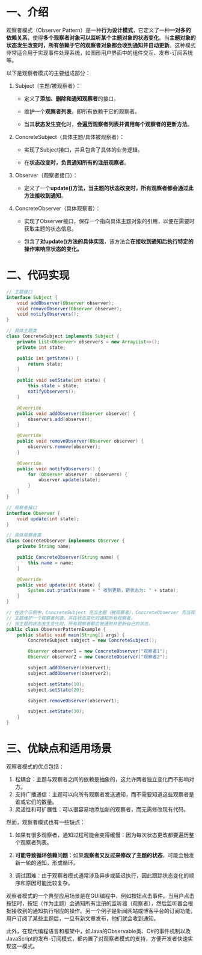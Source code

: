 # 一、介绍

观察者模式（Observer Pattern）是一种**行为设计模式**，它定义了一种**一对多的依赖关系**，使得**多个观察者对象可以监听某个主题对象的状态变化**。当**主题对象的状态发生改变时，所有依赖于它的观察者对象都会收到通知并自动更新**。这种模式非常适合用于实现事件处理系统，如图形用户界面中的组件交互、发布-订阅系统等。

以下是观察者模式的主要组成部分：

1. Subject（主题/被观察者）：

   - 定义了**添加、删除和通知观察者**的接口。

   - 维护一个**观察者列表**，即所有依赖于它的观察者。

   - 当其**状态发生变化**时，**会遍历观察者列表并调用每个观察者的更新方法**。

2. ConcreteSubject（具体主题/具体被观察者）：

   - 实现了Subject接口，并且包含了具体的业务逻辑。

   - 在**状态改变时，负责通知所有的注册观察者**。

3. Observer（观察者接口）：
   - 定义了一个**update()方法，当主题的状态改变时，所有观察者都会通过此方法接收到通知**。

4. ConcreteObserver（具体观察者）：

   - 实现了Observer接口，保存一个指向具体主题对象的引用，以便在需要时获取主题的状态信息。

   - 包含了**对update()方法的具体实现**，该方法会**在接收到通知后执行特定的操作来响应状态的变化。**

# 二、代码实现

```java
// 主题接口
interface Subject {
    void addObserver(Observer observer);
    void removeObserver(Observer observer);
    void notifyObservers();
}

// 具体主题类
class ConcreteSubject implements Subject {
    private List<Observer> observers = new ArrayList<>();
    private int state;

    public int getState() {
        return state;
    }

    public void setState(int state) {
        this.state = state;
        notifyObservers();
    }

    @Override
    public void addObserver(Observer observer) {
        observers.add(observer);
    }

    @Override
    public void removeObserver(Observer observer) {
        observers.remove(observer);
    }

    @Override
    public void notifyObservers() {
        for (Observer observer : observers) {
            observer.update(state);
        }
    }
}

// 观察者接口
interface Observer {
    void update(int state);
}

// 具体观察者类
class ConcreteObserver implements Observer {
    private String name;

    public ConcreteObserver(String name) {
        this.name = name;
    }

    @Override
    public void update(int state) {
        System.out.println(name + " 收到更新，新状态为: " + state);
    }
}

// 在这个示例中，ConcreteSubject 充当主题（被观察者），ConcreteObserver 充当观察者。
// 主题维护一个观察者列表，并在状态变化时通知所有观察者。
// 当主题的状态发生变化时，所有观察者都会被通知并更新自己的状态。
public class ObserverPatternExample {
    public static void main(String[] args) {
        ConcreteSubject subject = new ConcreteSubject();

        Observer observer1 = new ConcreteObserver("观察者1");
        Observer observer2 = new ConcreteObserver("观察者2");

        subject.addObserver(observer1);
        subject.addObserver(observer2);

        subject.setState(10);
        subject.setState(20);

        subject.removeObserver(observer1);

        subject.setState(30);
    }
}
```

# 三、优缺点和适用场景

观察者模式的优点包括：

1. 松耦合：主题与观察者之间的依赖是抽象的，这允许两者独立变化而不影响对方。
2. 支持广播通信：主题可以向所有观察者发送通知，而不需要知道这些观察者是谁或它们的数量。
3. 灵活性和可扩展性：可以很容易地添加新的观察者，而无需修改现有代码。

然而，观察者模式也有一些缺点：

1. 如果有很多观察者，通知过程可能会变得缓慢：因为每次状态更改都要遍历整个观察者列表。

2. **可能导致循环依赖问题**：如果**观察者又反过来修改了主题的状态**，可能会触发新一轮的通知，形成循环。

3. 调试困难：由于观察者模式通常涉及异步或延迟执行，因此跟踪状态变化的顺序和原因可能比较复杂。


观察者模式的一个典型应用场景是在GUI编程中，例如按钮点击事件。当用户点击按钮时，按钮（作为主题）会通知所有注册的监听器（观察者），然后监听器会根据接收到的通知执行相应的操作。另一个例子是新闻网站或博客平台的订阅功能，用户订阅了某些主题后，一旦有新文章发布，他们就会收到通知。

此外，在现代编程语言和框架中，如Java的Observable类、C#的事件机制以及JavaScript的发布-订阅模式，都内置了对观察者模式的支持，方便开发者快速实现这一模式。